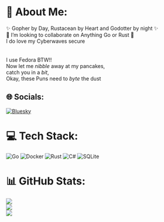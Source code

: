 # 💫 About Me:
✨ Gopher by Day, Rustacean by Heart and Godotter by night ✨<br>🤝 I’m looking to collaborate on Anything Go or Rust 🤝<br>I do love my Cyberwaves secure<br><br><br>I use Fedora BTW!!<br>Now let me *nibble* away at my pancakes, <br>catch you in a *bit*, <br>Okay, these Puns need to *byte* the dust


## 🌐 Socials:
[![Bluesky](https://img.shields.io/badge/bluesky-0285FF?style=for-the-badge&logo=bluesky&logoColor=%23FFFFFF)](https://bsky.app/profile/pancaakeman.bsky.social‬) 

# 💻 Tech Stack:
![Go](https://img.shields.io/badge/go-%2300ADD8.svg?style=for-the-badge&logo=go&logoColor=white) ![Docker](https://img.shields.io/badge/docker-%230db7ed.svg?style=for-the-badge&logo=docker&logoColor=white) ![Rust](https://img.shields.io/badge/rust-%23000000.svg?style=for-the-badge&logo=rust&logoColor=white) ![C#](https://img.shields.io/badge/c%23-%23239120.svg?style=for-the-badge&logo=csharp&logoColor=white) ![SQLite](https://img.shields.io/badge/sqlite-%2307405e.svg?style=for-the-badge&logo=sqlite&logoColor=white)
# 📊 GitHub Stats:
![](https://github-readme-stats.vercel.app/api?username=Pancaakeman&theme=nord&hide_border=true&include_all_commits=true&count_private=true)<br/>
![](https://nirzak-streak-stats.vercel.app/?user=Pancaakeman&theme=nord&hide_border=true)<br/>
![](https://github-readme-stats.vercel.app/api/top-langs/?username=Pancaakeman&theme=nord&hide_border=true&include_all_commits=true&count_private=true&layout=compact)

<!-- Proudly created with GPRM ( https://gprm.itsvg.in ) -->
